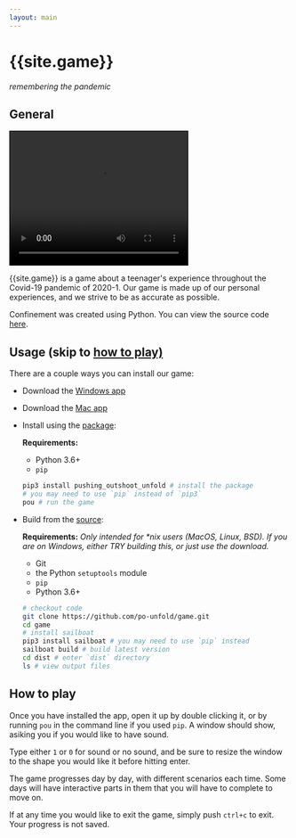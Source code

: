 ```yaml
---
layout: main
---
```


# {{site.game}}
*remembering the pandemic*

## General

<video width="320" height="240" autoplay controls style="border: 1px solid black" title="video (loading)">
  <source src="/trailer_short.mp4" type="video/mp4">
	<span style="color:red">Your browser does not support inline video. Click <a href="/trailer_short.mp4">here</a> to view seperately.</span>
</video>

{{site.game}} is a game about a teenager's experience throughout the Covid-19 pandemic of 2020-1. Our game is made up of our personal experiences, and we strive to be as accurate as possible.

Confinement was created using Python. You can view the source code [here](https://github.com/po-unfold/game). 

## Usage (skip to [how to play)](#how-to-play)
There are a couple ways you can install our game:
 - Download the [Windows app](/windows)
 - Download the [Mac app](/mac)
 - Install using the <a href="https://pypi.org/project/pushing_outshoot_unfold/">package</a>:

	**Requirements:**
	- Python 3.6+
	- `pip`
  
	```bash
	pip3 install pushing_outshoot_unfold # install the package
	# you may need to use `pip` instead of `pip3`
	pou # run the game
	```
    
- Build from the <a href="https://github.com/po-unfold/game">source</a>:

	**Requirements:**
	*Only intended for \*nix users (MacOS, Linux, BSD). If you are on Windows, either TRY building this, or just use the download.*
	- Git
	- the Python `setuptools` module
	- `pip`
	- Python 3.6+
  
	```bash
	# checkout code
	git clone https://github.com/po-unfold/game.git
	cd game
	# install sailboat
	pip3 install sailboat # you may need to use `pip` instead
	sailboat build # build latest version
	cd dist # enter `dist` directory
	ls # view output files
	```
  
## How to play
Once you have installed the app, open it up by double clicking it, or by running `pou` in the command line if you used `pip`. A window should show, asiking you if you would like to have sound.

Type either `1` or `0` for sound or no sound, and be sure to resize the window to the shape you would like it before hitting enter.

The game progresses day by day, with different scenarios each time. Some days will have interactive parts in them that you will have to complete to move on.

If at any time you would like to exit the game, simply push `ctrl+c` to exit. Your progress is not saved.
